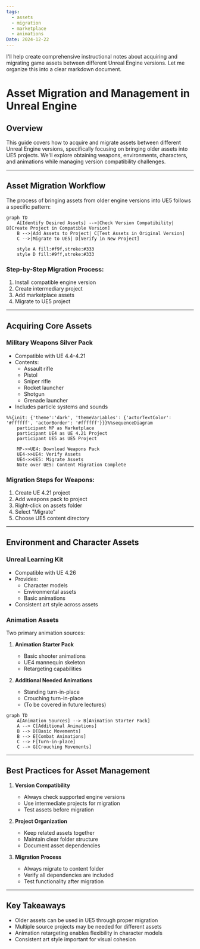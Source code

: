 ```yaml
---
tags:
  - assets
  - migration
  - marketplace
  - animations
Date: 2024-12-22
---
```

I'll help create comprehensive instructional notes about acquiring and migrating game assets between different Unreal Engine versions. Let me organize this into a clear markdown document.
# Asset Migration and Management in Unreal Engine

## Overview 
This guide covers how to acquire and migrate assets between different Unreal Engine versions, specifically focusing on bringing older assets into UE5 projects. We'll explore obtaining weapons, environments, characters, and animations while managing version compatibility challenges.

---

## Asset Migration Workflow

The process of bringing assets from older engine versions into UE5 follows a specific pattern:

```mermaid
graph TD
    A[Identify Desired Assets] -->|Check Version Compatibility| B[Create Project in Compatible Version]
    B -->|Add Assets to Project| C[Test Assets in Original Version]
    C -->|Migrate to UE5| D[Verify in New Project]
    
    style A fill:#f9f,stroke:#333
    style D fill:#9ff,stroke:#333
```

### Step-by-Step Migration Process:
1. Install compatible engine version
2. Create intermediary project
3. Add marketplace assets
4. Migrate to UE5 project

---

## Acquiring Core Assets

### Military Weapons Silver Pack
- Compatible with UE 4.4-4.21
- Contents:
  - Assault rifle
  - Pistol
  - Sniper rifle
  - Rocket launcher
  - Shotgun
  - Grenade launcher
- Includes particle systems and sounds

```mermaid
%%{init: {'theme':'dark', 'themeVariables': {'actorTextColor': '#ffffff', 'actorBorder': '#ffffff'}}}%%sequenceDiagram
    participant MP as Marketplace
    participant UE4 as UE 4.21 Project
    participant UE5 as UE5 Project
    
    MP->>UE4: Download Weapons Pack
    UE4->>UE4: Verify Assets
    UE4->>UE5: Migrate Assets
    Note over UE5: Content Migration Complete
```

### Migration Steps for Weapons:
1. Create UE 4.21 project
2. Add weapons pack to project
3. Right-click on assets folder
4. Select "Migrate"
5. Choose UE5 content directory

---

## Environment and Character Assets

### Unreal Learning Kit
- Compatible with UE 4.26
- Provides:
  - Character models
  - Environmental assets
  - Basic animations
- Consistent art style across assets

### Animation Assets

Two primary animation sources:
1. **Animation Starter Pack**
   - Basic shooter animations
   - UE4 mannequin skeleton
   - Retargeting capabilities

2. **Additional Needed Animations**
   - Standing turn-in-place
   - Crouching turn-in-place
   - (To be covered in future lectures)

```mermaid
graph TD
    A[Animation Sources] --> B[Animation Starter Pack]
    A --> C[Additional Animations]
    B --> D[Basic Movements]
    B --> E[Combat Animations]
    C --> F[Turn-in-place]
    C --> G[Crouching Movements]
```

---

## Best Practices for Asset Management

1. **Version Compatibility**
   - Always check supported engine versions
   - Use intermediate projects for migration
   - Test assets before migration

2. **Project Organization**
   - Keep related assets together
   - Maintain clear folder structure
   - Document asset dependencies

3. **Migration Process**
   - Always migrate to content folder
   - Verify all dependencies are included
   - Test functionality after migration

---

## Key Takeaways
- Older assets can be used in UE5 through proper migration
- Multiple source projects may be needed for different assets
- Animation retargeting enables flexibility in character models
- Consistent art style important for visual cohesion
